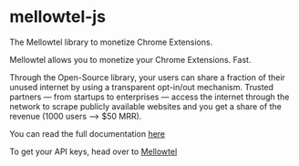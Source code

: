 # mellowtel-js

The Mellowtel library to monetize Chrome Extensions.

Mellowtel allows you to monetize your Chrome Extensions. Fast.

Through the Open-Source library, your users can share a fraction of their unused internet by using a transparent opt-in/out mechanism. Trusted partners — from startups to enterprises — access the internet through the network to scrape publicly available websites and you get a share of the revenue (1000 users —> $50 MRR).

You can read the full documentation [here](https://docs.mellowtel.it/get-started/welcome)

To get your API keys, head over to [Mellowtel](https://mellowtel.it)
